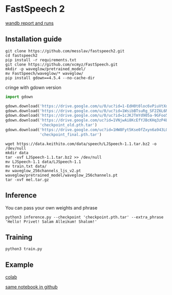 # FastSpeech 2
[wandb report and runs](https://wandb.ai/messlav/fastspeech/reports/TTS-Fastspeech2--VmlldzozMDQ5NDE1?accessToken=5of000h5qagb5mbnc0qacbx2m8qmffzi07uwcycjkktj5fjbgbpvz4ar1bva7591)
## Installation guide

```console
git clone https://github.com/messlav/fastspeech2.git
cd fastspeech2
pip install -r requirements.txt
git clone https://github.com/xcmyz/FastSpeech.git
mkdir -p waveglow/pretrained_model/
mv FastSpeech/waveglow/* waveglow/
pip install gdown==4.5.4 --no-cache-dir
```

cringe with gdown version
```python
import gdown

gdown.download('https://drive.google.com/u/0/uc?id=1-EdH0t0loc6vPiuVtXdhsDtzygWNSNZx')
gdown.download('https://drive.google.com/u/0/uc?id=1WsibBTsuRg_SF2Z6L6NFRTT-NjEy1oTx')
gdown.download('https://drive.google.com/u/0/uc?id=1cJKJTmYd905a-9GFoo5gKjzhKjUVj83j')
gdown.download('https://drive.google.com/uc?id=1VNjwAi8KcEfYJBcKHq3zP4Lab-DXIKGg',
               'checkpoint_old.pth.tar')
gdown.download('https://drive.google.com/uc?id=1HW8Fyt5Kse0fZxyn6a943LO3ZlulmJmF',
               'checkpoint_final.pth.tar')
```

```console
wget https://data.keithito.com/data/speech/LJSpeech-1.1.tar.bz2 -o /dev/null
mkdir data
tar -xvf LJSpeech-1.1.tar.bz2 >> /dev/null
mv LJSpeech-1.1 data/LJSpeech-1.1
mv train.txt data/
mv waveglow_256channels_ljs_v2.pt waveglow/pretrained_model/waveglow_256channels.pt
tar -xvf mel.tar.gz
```

## Inference

You can pass your own weights and phrase
```console
python3 inference.py --checkpoint 'checkpoint.pth.tar' --extra_phrase 'Hello! Privet! Salam Alleikum! Shalom!'
```

## Training

```console
python3 train.py
```

## Example

[colab](https://colab.research.google.com/drive/1z_2O81Y0kogEWd8QAGccsDHGR_6zAbP3?usp=sharing)

[same notebook in github](https://github.com/messlav/fastspeech2/blob/main/FastSpeech2_inference_example.ipynb)
